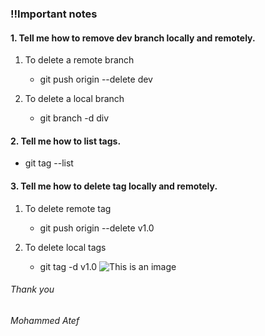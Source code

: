 ### !!Important notes
#### 1. Tell me how to remove dev branch locally and remotely.
1. To delete a remote branch​
   - git push origin --delete dev

2. To delete a local branch​
   - git branch -d div


#### 2. Tell me how to list tags.​
   - git tag --list

#### 3. Tell me how to delete tag locally and remotely.   
1. To delete remote tag​
   - git push origin --delete v1.0​

1. To delete local tags​
   - git tag -d v1.0
![This is an image](https://myoctocat.com/assets/images/base-octocat.svg)

###### Thank you
###### Mohammed Atef